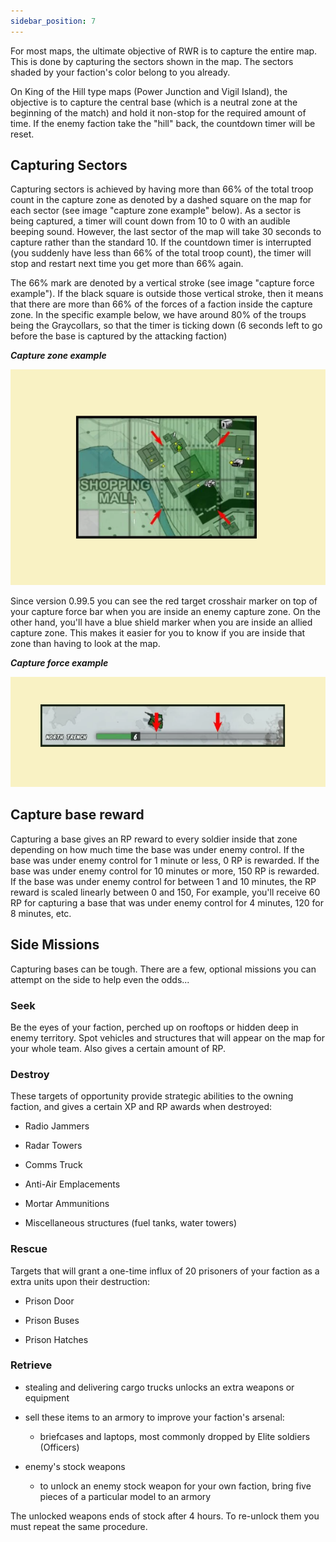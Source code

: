 ```yaml
---
sidebar_position: 7
---
```


For most maps, the ultimate objective of RWR is to capture the entire map. This is done by capturing the sectors shown in the map. The sectors shaded by your faction's color belong to you already.

On King of the Hill type maps (Power Junction and Vigil Island), the objective is to capture the central base (which is a neutral zone at the beginning of the match) and hold it non-stop for the required amount of time. If the enemy faction take the "hill" back, the countdown timer will be reset.

## Capturing Sectors

Capturing sectors is achieved by having more than 66% of the total troop count in the capture zone as denoted by a dashed square on the map for each sector (see image "capture zone example" below). As a sector is being captured, a timer will count down from 10 to 0 with an audible beeping sound. However, the last sector of the map will take 30 seconds to capture rather than the standard 10. If the countdown timer is interrupted (you suddenly have less than 66% of the total troop count), the timer will stop and restart next time you get more than 66% again.

The 66% mark are denoted by a vertical stroke (see image "capture force example"). If the black square is outside those vertical stroke, then it means that there are more than 66% of the forces of a faction inside the capture zone. In the specific example below, we have around 80% of the troups being the Graycollars, so that the timer is ticking down (6 seconds left to go before the base is captured by the attacking faction)

***Capture zone example***

![capture2](./img/capture2.png)


Since version 0.99.5 you can see the red target crosshair marker on top of your capture force bar when you are inside an enemy capture zone. On the other hand, you'll have a blue shield marker when you are inside an allied capture zone. This makes it easier for you to know if you are inside that zone than having to look at the map.

***Capture force example***

![capture](./img/capture.png)

## Capture base reward

Capturing a base gives an RP reward to every soldier inside that zone depending on how much time the base was under enemy control. If the base was under enemy control for 1 minute or less, 0 RP is rewarded. If the base was under enemy control for 10 minutes or more, 150 RP is rewarded. If the base was under enemy control for between 1 and 10 minutes, the RP reward is scaled linearly between 0 and 150, For example, you'll receive 60 RP for capturing a base that was under enemy control for 4 minutes, 120 for 8 minutes, etc.

## Side Missions
Capturing bases can be tough. There are a few, optional missions you can attempt on the side to help even the odds...

### Seek

Be the eyes of your faction, perched up on rooftops or hidden deep in enemy territory. Spot vehicles and structures that will appear on the map for your whole team. Also gives a certain amount of RP.

### Destroy

These targets of opportunity provide strategic abilities to the owning faction, and gives a certain XP and RP awards when destroyed:

- Radio Jammers

- Radar Towers

- Comms Truck

- Anti-Air Emplacements

- Mortar Ammunitions

- Miscellaneous structures (fuel tanks, water towers)

### Rescue

Targets that will grant a one-time influx of 20 prisoners of your faction as a extra units upon their destruction:

- Prison Door

- Prison Buses

- Prison Hatches

### Retrieve

- stealing and delivering cargo trucks unlocks an extra weapons or equipment

- sell these items to an armory to improve your faction's arsenal:
  - briefcases and laptops, most commonly dropped by Elite soldiers (Officers)

- enemy's stock weapons
  - to unlock an enemy stock weapon for your own faction, bring five pieces of a particular model to an armory

The unlocked weapons ends of stock after 4 hours. To re-unlock them you must repeat the same procedure.